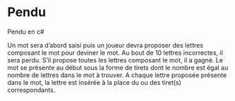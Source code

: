 # Pendu
Pendu en c#

Un mot sera d’abord saisi puis un joueur devra proposer des lettres composant le mot pour deviner le mot.  Au bout de 10 lettres incorrectes, il sera perdu. S’il propose toutes les lettres composant le mot, il a gagné. Le mot se présente au début sous la forme de tirets dont le nombre est égal au nombre de lettres dans le mot à trouver. A chaque lettre proposée présente dans le mot,  la lettre est insérée à la place du ou des tiret(s)  correspondants.
